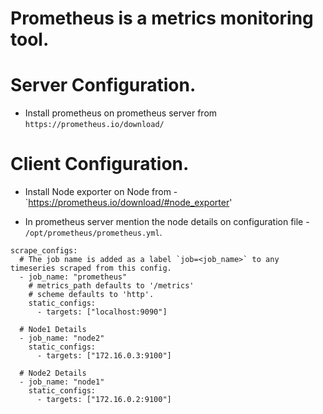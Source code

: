 # Prometheus is a metrics monitoring tool.
# Server Configuration.
- Install prometheus on prometheus server from `https://prometheus.io/download/`

# Client Configuration.
- Install Node exporter on Node from - `https://prometheus.io/download/#node_exporter'

* In prometheus server mention the node details on configuration file - `/opt/prometheus/prometheus.yml`.
```   
scrape_configs:
  # The job name is added as a label `job=<job_name>` to any timeseries scraped from this config.
  - job_name: "prometheus"
    # metrics_path defaults to '/metrics'
    # scheme defaults to 'http'.
    static_configs:
      - targets: ["localhost:9090"]

  # Node1 Details
  - job_name: "node2"
    static_configs:
      - targets: ["172.16.0.3:9100"]

  # Node2 Details
  - job_name: "node1"
    static_configs:
      - targets: ["172.16.0.2:9100"]
```